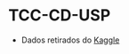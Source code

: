 # TCC-CD-USP

* Dados retirados do [Kaggle](https://www.kaggle.com/datasets/agrafintech/turkish-public-companies-balance-sheets-from-kap)
